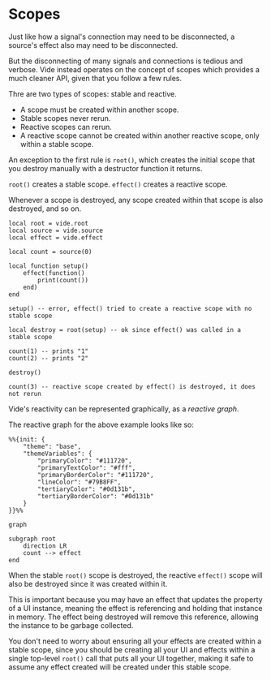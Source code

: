 # Scopes

Just like how a signal's connection may need to be disconnected, a source's
effect also may need to be disconnected.

But the disconnecting of many signals and connections is tedious and verbose.
Vide instead operates on the concept of scopes which provides a much cleaner
API, given that you follow a few rules.

Thre are two types of scopes: stable and reactive.

- A scope must be created within another scope.
- Stable scopes never rerun.
- Reactive scopes can rerun.
- A reactive scope cannot be created within another reactive scope, only within
  a stable scope.

An exception to the first rule is `root()`, which creates the initial scope that
you destroy manually with a destructor function it returns.

`root()` creates a stable scope.
`effect()` creates a reactive scope.

Whenever a scope is destroyed, any scope created within that scope is also
destroyed, and so on.

```luau
local root = vide.root
local source = vide.source
local effect = vide.effect

local count = source(0)

local function setup()
    effect(function()
        print(count())
    end)
end

setup() -- error, effect() tried to create a reactive scope with no stable scope

local destroy = root(setup) -- ok since effect() was called in a stable scope

count(1) -- prints "1"
count(2) -- prints "2"

destroy()

count(3) -- reactive scope created by effect() is destroyed, it does not rerun
```

Vide's reactivity can be represented graphically, as a *reactive graph*.

The reactive graph for the above example looks like so:

```mermaid
%%{init: {
    "theme": "base",
    "themeVariables": {
        "primaryColor": "#111720",
        "primaryTextColor": "#fff",
        "primaryBorderColor": "#111720",
        "lineColor": "#79B8FF",
        "tertiaryColor": "#0d131b",
        "tertiaryBorderColor": "#0d131b"
    }
}}%%

graph

subgraph root
    direction LR
    count --> effect
end
```

When the stable `root()` scope is destroyed, the reactive `effect()`
scope will also be destroyed since it was created within it.

This is important because you may have an effect that updates the property of a
UI instance, meaning the effect is referencing and holding that instance in
memory. The effect being destroyed will remove this reference, allowing the
instance to be garbage collected.

You don't need to worry about ensuring all your effects are created within a
stable scope, since you should be creating all your UI and effects within a
single top-level `root()` call that puts all your UI together, making it safe to
assume any effect created will be created under this stable scope.
